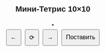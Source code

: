 <!DOCTYPE html>
<html lang="ru">
<head>
  <meta charset="UTF-8" />
  <title>Мини-Тетрис</title>
  <style>
    body { font-family: sans-serif; display: flex; flex-direction: column; align-items: center; margin: 0; }
    canvas { border: 2px solid #444; margin-top: 10px; }
    .controls, .pieces { margin-top: 10px; display: flex; gap: 10px; flex-wrap: wrap; justify-content: center; }
    button { padding: 10px; font-size: 16px; }
  </style>
</head>
<body>
  <h2>Мини-Тетрис 10×10</h2>
  <canvas id="game" width="300" height="300"></canvas>

  <div class="controls">
    <button onclick="moveLeft()">←</button>
    <button onclick="rotate()">⟳</button>
    <button onclick="moveRight()">→</button>
    <button onclick="place()">Поставить</button>
  </div>

  <div class="pieces">
    <div id="preview1"></div>
    <div id="preview2"></div>
    <div id="preview3"></div>
  </div>

  <script>
    const canvas = document.getElementById("game");
    const ctx = canvas.getContext("2d");
    const cellSize = 30;
    const rows = 10, cols = 10;
    const board = Array.from({ length: rows }, () => Array(cols).fill(0));

    const pieces = [
      [[1,1],[1,1]], // квадрат
      [[1],[1],[1],[1]], // палка 4 вертик
      [[1,1,1,1]], // палка 4 гориз
      [[1],[1],[1]], // палка 3 вертик
      [[1,1,1]], // палка 3 гориз
      [[0,1,0],[1,1,1]], // крест
      [[1,0],[1,0],[1,1]], // L-образная
    ];

    let previews = [null, null, null];
    let currentIndex = 0;
    let currentPiece = null;
    let pieceX = 3, pieceY = 0;

    function drawBoard() {
      ctx.clearRect(0, 0, canvas.width, canvas.height);
      for (let y = 0; y < rows; y++) {
        for (let x = 0; x < cols; x++) {
          if (board[y][x]) drawCell(x, y, "#444");
        }
      }
      drawPiece(currentPiece, pieceX, pieceY, "#0a0");
    }

    function drawCell(x, y, color) {
      ctx.fillStyle = color;
      ctx.fillRect(x * cellSize, y * cellSize, cellSize - 2, cellSize - 2);
    }

    function drawPiece(piece, x, y, color) {
      if (!piece) return;
      for (let dy = 0; dy < piece.length; dy++) {
        for (let dx = 0; dx < piece[dy].length; dx++) {
          if (piece[dy][dx]) drawCell(x + dx, y + dy, color);
        }
      }
    }

    function moveLeft() {
      if (canPlace(currentPiece, pieceX - 1, pieceY)) pieceX--;
      drawBoard();
    }

    function moveRight() {
      if (canPlace(currentPiece, pieceX + 1, pieceY)) pieceX++;
      drawBoard();
    }

    function rotate() {
      const rotated = rotateMatrix(currentPiece);
      if (canPlace(rotated, pieceX, pieceY)) currentPiece = rotated;
      drawBoard();
    }

    function place() {
      if (!canPlace(currentPiece, pieceX, pieceY)) return;
      for (let dy = 0; dy < currentPiece.length; dy++) {
        for (let dx = 0; dx < currentPiece[dy].length; dx++) {
          if (currentPiece[dy][dx]) board[pieceY + dy][pieceX + dx] = 1;
        }
      }
      clearLines();
      loadNextPiece();
      drawBoard();
    }

    function canPlace(piece, x, y) {
      for (let dy = 0; dy < piece.length; dy++) {
        for (let dx = 0; dx < piece[dy].length; dx++) {
          if (piece[dy][dx]) {
            let nx = x + dx, ny = y + dy;
            if (nx < 0 || nx >= cols || ny < 0 || ny >= rows || board[ny][nx]) return false;
          }
        }
      }
      return true;
    }

    function rotateMatrix(matrix) {
      return matrix[0].map((_, i) => matrix.map(row => row[i]).reverse());
    }

    function clearLines() {
      for (let y = 0; y < rows; y++) {
        if (board[y].every(cell => cell)) {
          board.splice(y, 1);
          board.unshift(Array(cols).fill(0));
        }
      }
    }

    function loadNextPiece() {
      currentPiece = previews[currentIndex];
      pieceX = 3;
      pieceY = 0;
      previews[currentIndex] = getRandomPiece();
      renderPreviews();
      currentIndex = (currentIndex + 1) % 3;
    }

    function getRandomPiece() {
      return JSON.parse(JSON.stringify(pieces[Math.floor(Math.random() * pieces.length)]));
    }

    function renderPreviews() {
      for (let i = 0; i < 3; i++) {
        const el = document.getElementById(`preview${i+1}`);
        el.innerHTML = previews[i].map(row => row.map(cell => cell ? "■" : "□").join("")).join("<br>");
      }
    }

    // Инициализация
    for (let i = 0; i < 3; i++) previews[i] = getRandomPiece();
    loadNextPiece();
    drawBoard();
  </script>
</body>
</html>
